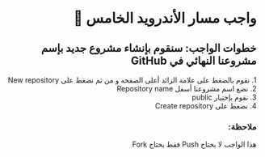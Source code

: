 <div dir = "rtl">

# واجب مسار الأندرويد الخامس 💚

## خطوات الواجب: سنقوم بإنشاء مشروع جديد بإسم مشروعنا النهائي في GitHub 
&#x202b;1. نقوم بالضغط على علامة الزائد أعلى الصفحه و من ثم نضغط على New repository
<br>
&#x202b;2. نضع اسم مشروعنا أسفل Repository name
<br>
&#x202b;3. نقوم بإختيار public
<br>
&#x202b;4. نضغط على Create repository

### ملاحظة:
هذا الواجب لا يحتاج Push فقط يحتاج Fork 
<!--### الخطوات 

<!--<br>
<!--&#x202b; 1. قم بعمل تطبيق لل CV بحيث ال activity الأول يبدو كالصورة رقم ١

<!--<br>
<!--<br>

<!--&#x202b; 2. وفي ال activity الثاني تظهر كل المعلومات المدخلة كالصورة رقم ٢
<!--<br>
<!--<br>
<!-- <hr>

<!-- ![alt text](https://lh4.googleusercontent.com/mIZjPvJo703w5TVwZMBH6Hbf8am18y97GALSs2tFRLP882sZB7fbUiMGBhzkruKKs607BXV6GTiMPVMNlmezvM-r_eThbG9yCtVt-<!--<!--<!---8lpQNos2JPc4SzEVxolpkO09MvbPpYTEUzMjk)
<!--<br>
<!-- <hr>

<!-- ### بونص!

<!-- <br>
<!-- &#x202b; 1. افتح الايميل

<!-- <br>
<!-- <br>

<!-- &#x202b; 2. اتصل عل هاتف

<!-- <br>
<!--<br>
<!--<hr>
<!-- <b>آخر موعد لرفع الكود

<!-- &#x202b; 30/6/2020

</div>
